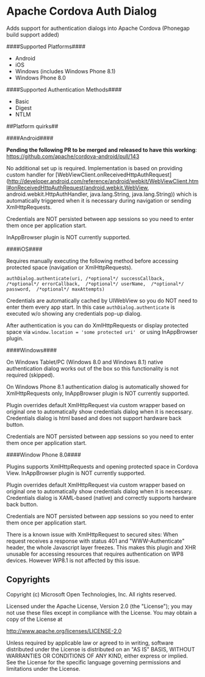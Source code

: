Apache Cordova Auth Dialog
=============================
Adds support for authentication dialogs into Apache Cordova (Phonegap build support added)

####Supported Platforms####

- Android
- iOS
- Windows (includes Windows Phone 8.1)
- Windows Phone 8.0

####Supported Authentication Methods####

- Basic
- Digest
- NTLM
 
##Platform quirks##

####Android####

**Pending the following PR to be merged and released to have this working**:
https://github.com/apache/cordova-android/pull/143

No additional set up is required. Implementation is based on providing custom handler for [WebViewClient.onReceivedHttpAuthRequest](http://developer.android.com/reference/android/webkit/WebViewClient.html#onReceivedHttpAuthRequest(android.webkit.WebView, android.webkit.HttpAuthHandler, java.lang.String, java.lang.String)) which is automatically triggered when it is necessary during navigation or sending XmlHttpRequests.

Credentials are NOT persisted between app sessions so you need to enter them once per application start.

InAppBrowser plugin is NOT currently supported.

####iOS####

Requires manually executing the following method before accessing protected space (navigation or XmlHttpRequests).

```authDialog.authenticate(uri, /*optional*/ successCallback, /*optional*/ errorCallback,  /*optional*/ userName,  /*optional*/ password,  /*optional*/ maxAttempts)```

Credentials are automatically cached by UIWebView so you do NOT need to enter them every app start. In this case ```authDialog.authenticate``` is executed w/o showing any credentials pop-up dialog.

After authentication is you can do XmlHttpRequests or display protected space via ```window.location = 'some protected uri' ``` or using InAppBrowser plugin.

####Windows####

On Windows Tablet/PC (Windows 8.0 and Windows 8.1) native authentication dialog works out of the box so this functionality is not required (skipped).

On Windows Phone 8.1 authentication dialog is automatically showed for XmlHttpRequests only, InAppBrowser plugin is NOT currently supported.

Plugin overrides default XmlHttpRequest via custom wrapper based on original one to automatically show credentials dialog when it is necessary. Credentials dialog is html based and does not support hardware back button.

Credentials are NOT persisted between app sessions so you need to enter them once per application start.

####Window Phone 8.0####

Plugins supports XmlHttpRequests and opening protected space in Cordova View. InAppBrowser plugin is NOT currently supported.

Plugin overrides default XmlHttpRequest via custom wrapper based on original one to automatically show credentials dialog when it is necessary. Credentials dialog is XAML-based (native) and correctly supports hardware back button.

Credentials are NOT persisted between app sessions so you need to enter them once per application start.

There is a known issue with XmlHttpRequest to secured sites: When request receives a response with status 401 and "WWW-Authenticate" header, the whole Javascript layer freezes. This makes this plugin and XHR unusable for accessing resources that requires authentication on WP8 devices. However WP8.1 is not affected by this issue.

## Copyrights ##
Copyright (c) Microsoft Open Technologies, Inc. All rights reserved.

Licensed under the Apache License, Version 2.0 (the "License"); you may not use these files except in compliance with the License. You may obtain a copy of the License at

http://www.apache.org/licenses/LICENSE-2.0

Unless required by applicable law or agreed to in writing, software distributed under the License is distributed on an "AS IS" BASIS, WITHOUT WARRANTIES OR CONDITIONS OF ANY KIND, either express or implied. See the License for the specific language governing permissions and limitations under the License.

